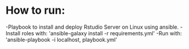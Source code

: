# How to run:

-Playbook to install and deploy Rstudio Server on Linux using ansible.
-Install roles with: 'ansible-galaxy install -r requirements.yml'
-Run with: 'ansible-playbook -i localhost, playbook.yml'
